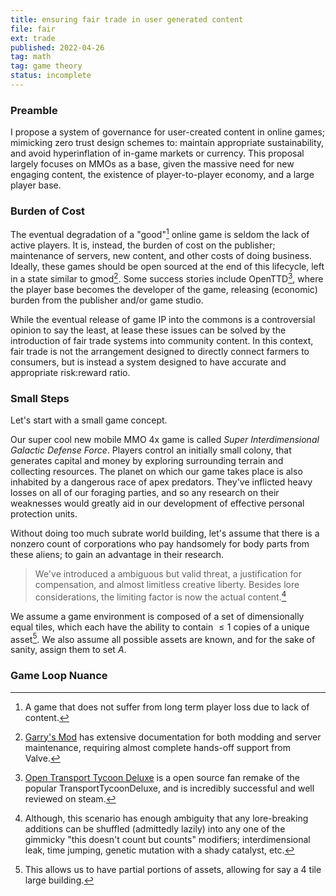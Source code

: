 ```yaml
---
title: ensuring fair trade in user generated content
file: fair
ext: trade
published: 2022-04-26
tag: math
tag: game theory
status: incomplete
---
```


### Preamble
I propose a system of governance for user-created content in online games; mimicking zero trust design schemes to: maintain appropriate sustainability, and avoid hyperinflation of in-game markets or currency. This proposal largely focuses on MMOs as a base, given the massive need for new engaging content, the existence of player-to-player economy, and a large player base.

### Burden of Cost
The eventual degradation of a "good"[^good] online game is seldom the lack of active players. It is, instead, the burden of cost on the publisher; maintenance of servers, new content, and other costs of doing business. Ideally, these games should be open sourced at the end of this lifecycle, left in a state similar to gmod[^gmod]. Some success stories include OpenTTD[^ottd], where the player base becomes the developer of the game, releasing (economic) burden from the publisher and/or game studio.

While the eventual release of game IP into the commons is a controversial opinion to say the least, at lease these issues can be solved by the introduction of fair trade systems into community content. In this context, fair trade is not the arrangement designed to directly connect farmers to consumers, but is instead a system designed to have accurate and appropriate risk$:$reward ratio.

### Small Steps
Let's start with a small game concept. 

Our super cool new mobile MMO 4x game is called *Super Interdimensional Galactic Defense Force*. Players control an initially small colony, that generates capital and money by exploring surrounding terrain and collecting resources. The planet on which our game takes place is also inhabited by a dangerous race of apex predators. They've inflicted heavy losses on all of our foraging parties, and so any research on their weaknesses would greatly aid in our development of effective personal protection units.

Without doing too much subrate world building, let's assume that there is a nonzero count of corporations who pay handsomely for body parts from these aliens; to gain an advantage in their research.

> We've  introduced a ambiguous but valid threat, a justification for compensation, and almost limitless creative liberty.
> Besides lore considerations, the limiting factor is now the actual content.[^lore]


We assume a game environment is composed of a set of dimensionally equal tiles, which each have the ability to contain $\le{1}$ copies of a unique asset[^neat]. We also assume all possible assets are known, and for the sake of sanity, assign them to set $A$.




### Game Loop Nuance


[^lore]: Although, this scenario has enough ambiguity that any lore-breaking additions can be shuffled (admittedly lazily) into any one of the gimmicky "this doesn't count but counts" modifiers; interdimensional leak, time jumping, genetic mutation with a shady catalyst, etc.
[^neat]: This allows us to have partial portions of assets, allowing for say a 4 tile large building.
[^ottd]: [Open Transport Tycoon Deluxe](https://en.wikipedia.org/wiki/OpenTTD) is a open source fan remake of the popular TransportTycoonDeluxe, and is incredibly successful and well reviewed on steam.
[^good]: A game that does not suffer from long term player loss due to lack of content.
[^gmod]: [Garry's Mod](https://en.wikipedia.org/wiki/Garry%27s_Mod) has extensive documentation for both modding and server maintenance, requiring almost complete hands-off support from Valve.
